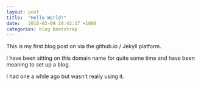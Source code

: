 ```yaml
---
layout: post
title:  "Hello World!"
date:   2016-03-09 20:42:17 +1000
categories: blog bootstrap
---
```

This is my first blog post on via the github.io / Jekyll platform.

I have been sitting on this domain name for quite some time and have been meaning
to set up a blog.

I had one a while ago but wasn't really using it.
